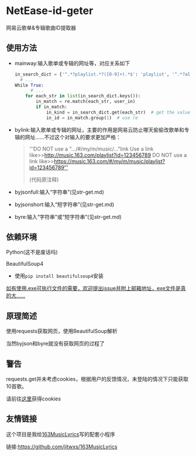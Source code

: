 # NetEase-id-geter
网易云歌单&amp;专辑歌曲ID提取器

## 使用方法

+ mainway:输入歌单或专辑的网址等，对应关系如下

    ```python
    in_search_dict = {'^.*?playlist.*?([0-9]+).*$': 'playlist', '^.*?album.*?([0-9]+).*$': 'album', '^list.*?([0-9]+).*$': 'playlist', '^p([0-9]+)$': 'playlist', '^a([0-9]+)$': 'album'}
      # ...
    While True:
          # ...
        for each_str in list(in_search_dict.keys()):
            in_match = re.match(each_str, user_in)
            if in_match:
                in_kind = in_search_dict.get(each_str)  # get the value
                in_id = in_match.group(1)  # use re
    ```

+ bylink:输入歌单或专辑的网址，主要的作用是网易云防止哪天偷偷改歌单和专辑的网址……不过这个对输入的要求更加严格：

    > ‘’’DO NOT use a ".../#/my/m/music/..."link
    >     Use a link like>>http://music.163.com/playlist?id=123456789
    >     DO NOT use a link like>>https://music.163.com/#/my/m/music/playlist?id=123456789‘’’
    >
    > (代码原注释)

+ byjsonfull:输入“字符串”(见str-get.md)

+ byjsonshort:输入“短字符串”(见str-get.md)

+ byre:输入“字符串”或“短字符串”(见str-get.md)

## 依赖环境

Python(这不是废话吗)

BeautifulSoup4

+ 使用`pip install beautifulsoup4`安装

<u>如有使用.exe可执行文件的需要，欢迎提出issue并附上邮箱地址，exe文件是真的大……</u>

## 原理简述

使用requests获取网页，使用BeautifulSoup解析

当然byjson和byre就没有获取网页的过程了

## 警告 

requests.get并未考虑cookies，根据用户的反馈情况，未登陆的情况下只能获取10首歌。

请前往[这里](https://curl.trillworks.com/)获得cookies

## 友情链接

这个项目是我给[163MusicLyrics](https://github.com/jitwxs/163MusicLyrics)写的配套小程序

链接:https://github.com/jitwxs/163MusicLyrics